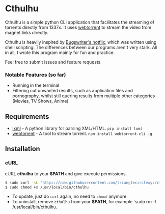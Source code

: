 # Cthulhu

Cthulhu is a simple python CLI application that facilitates the streaming of torrents directly from 1337x. It uses [webtorrent](https://webtorrent.io/) to stream the video from magnet links directly.

Cthulhu is heavily inspired by [Bugswriter's notflix](https://github.com/Bugswriter/notflix), which was written using shell scripting. The differences between our programs aren't very stark. All in all, I wrote this program mainly for fun and practice. 

Feel free to submit issues and feature requests.

### Notable Features (so far)

- Running in the terminal
- Filtering out unwanted results, such as application files and pornogrophy, whilst still quering results from multiple other categories (Movies, TV Shows, Anime)

## Requirements

- [lxml](https://lxml.de/) - A python library for parsing XML/HTML. `pip install lxml`
- [webtorrent](https://webtorrent.io/) - A tool to stream torrent. `npm install webtorrent-cli -g`

## Installation

### cURL
cURL **cthulhu** to your **$PATH** and give execute permissions.

```sh
$ sudo curl -sL "https://raw.githubusercontent.com/trianglecirclexyz/cthulhu/main/cthulhu" -o /usr/local/bin/cthulhu
$ sudo chmod +x /usr/local/bin/cthulhu
```
- To update, just do `curl` again, no need to `chmod` anymore.
- To uninstall, remove `cthulhu` from your **$PATH**, for example `sudo rm -f /usr/local/bin/cthulhu.


